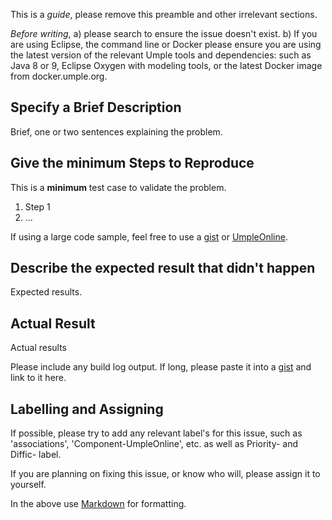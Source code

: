 This is a *guide*, please remove this preamble and other irrelevant sections.

*Before writing*, a) please search to ensure the issue doesn't exist. b) If you are using Eclipse, the command line or Docker please ensure you are using the latest version of the relevant Umple tools and dependencies: such as Java 8 or 9, Eclipse Oxygen with modeling tools, or the latest Docker image from docker.umple.org.

## Specify a Brief Description

Brief, one or two sentences explaining the problem. 

## Give the minimum Steps to Reproduce

This is a **minimum** test case to validate the problem. 

1. Step 1
2. ...

If using a large code sample, feel free to use a [gist](https://gist.github.com/) or [UmpleOnline](http://cruise.eecs.uottawa.ca/umpleonline/).

## Describe the expected result that didn't happen

Expected results.

## Actual Result

Actual results

Please include any build log output. If long, please paste it into a [gist](https://gist.github.com/) and link to it here. 

## Labelling and Assigning

If possible, please try to add any relevant label's for this issue, such as 'associations', 'Component-UmpleOnline', etc. as well as Priority- and Diffic- label.

If you are planning on fixing this issue, or know who will, please assign it to yourself.

In the above use [Markdown](https://github.com/adam-p/markdown-here/wiki/Markdown-Cheatsheet) for formatting. 